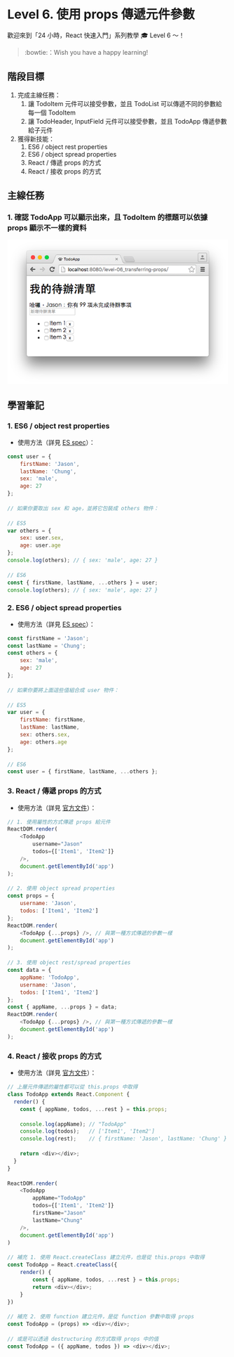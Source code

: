# Level 6. 使用 props 傳遞元件參數

歡迎來到「24 小時，React 快速入門」系列教學 :mortar_board: Level 6 ～！
> :bowtie:：Wish you have a happy learning!


## 階段目標

1. 完成主線任務：
    1. 讓 TodoItem 元件可以接受參數，並且 TodoList 可以傳遞不同的參數給每一個 TodoItem
    2. 讓 TodoHeader, InputField 元件可以接受參數，並且 TodoApp 傳遞參數給子元件
2. 獲得新技能：
    1. ES6 / object rest properties
    2. ES6 / object spread properties
    3. React / 傳遞 props 的方式
    4. React / 接收 props 的方式

## 主線任務

### 1. 確認 TodoApp 可以顯示出來，且 TodoItem 的標題可以依據 props 顯示不一樣的資料

![DEMO](../assets/level-06_demo.png)

## 學習筆記

### 1. ES6 / object rest properties

- 使用方法（詳見 [ES spec](https://github.com/sebmarkbage/ecmascript-rest-spread)）：

```js
const user = {
    firstName: 'Jason',
    lastName: 'Chung',
    sex: 'male',
    age: 27
};

// 如果你要取出 sex 和 age，並將它包裝成 others 物件：

// ES5
var others = {
    sex: user.sex,
    age: user.age
};
console.log(others); // { sex: 'male', age: 27 }

// ES6
const { firstName, lastName, ...others } = user;
console.log(others); // { sex: 'male', age: 27 }
```

### 2. ES6 / object spread properties

- 使用方法（詳見 [ES spec](https://github.com/sebmarkbage/ecmascript-rest-spread)）：

```js
const firstName = 'Jason';
const lastName = 'Chung';
const others = {
    sex: 'male',
    age: 27
};

// 如果你要將上面這些值組合成 user 物件：

// ES5
var user = {
    firstName: firstName,
    lastName: lastName,
    sex: others.sex,
    age: others.age
};

// ES6
const user = { firstName, lastName, ...others };
```

### 3. React / 傳遞 props 的方式

- 使用方法（詳見 [官方文件](https://facebook.github.io/react/docs/transferring-props.html)）：

```js
// 1. 使用屬性的方式傳遞 props 給元件
ReactDOM.render(
    <TodoApp
        username="Jason"
        todos={['Item1', 'Item2']}
    />,
    document.getElementById('app')
);

// 2. 使用 object spread properties
const props = {
    username: 'Jason',
    todos: ['Item1', 'Item2']
};
ReactDOM.render(
    <TodoApp {...props} />, // 與第一種方式傳遞的參數一樣
    document.getElementById('app')
);

// 3. 使用 object rest/spread properties
const data = {
    appName: 'TodoApp',
    username: 'Jason',
    todos: ['Item1', 'Item2']
};
const { appName, ...props } = data;
ReactDOM.render(
    <TodoApp {...props} />, // 與第一種方式傳遞的參數一樣
    document.getElementById('app')
);
```

### 4. React / 接收 props 的方式

- 使用方法（詳見 [官方文件](https://facebook.github.io/react/docs/transferring-props.html)）：

```js
// 上層元件傳遞的屬性都可以從 this.props 中取得
class TodoApp extends React.Component {
  render() {
    const { appName, todos, ...rest } = this.props;

    console.log(appName); // "TodoApp"
    console.log(todos);   // ['Item1', 'Item2']
    console.log(rest);    // { firstName: 'Jason', lastName: 'Chung' }

    return <div></div>;
  }
}

ReactDOM.render(
    <TodoApp
        appName="TodoApp"
        todos={['Item1', 'Item2']}
        firstName="Jason"
        lastName="Chung"
    />,
    document.getElementById('app')
)

// 補充 1. 使用 React.createClass 建立元件，也是從 this.props 中取得
const TodoApp = React.createClass({
    render() {
        const { appName, todos, ...rest } = this.props;
        return <div></div>;
    }
})

// 補充 2. 使用 function 建立元件，是從 function 參數中取得 props
const TodoApp = (props) => <div></div>;

// 或是可以透過 destructuring 的方式取得 props 中的值
const TodoApp = ({ appName, todos }) => <div></div>;
```

